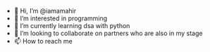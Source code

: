 - 👋 Hi, I’m @iamamahir
- 👀 I’m interested in programming
- 🌱 I’m currently learning dsa with python
- 💞️ I’m looking to collaborate on partners who are also in my stage
- 📫 How to reach me 

<!---

iamamahir/iamamahir is a ✨ special ✨ repository because its `README.md` (this file) appears on your GitHub profile.
You can click the Preview link to take a look at your changes.
--->
